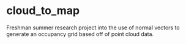 # cloud_to_map
Freshman summer research project into the use of normal vectors to generate an occupancy grid based off of point cloud data.
